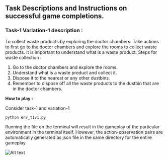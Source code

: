 ## Task Descriptions and Instructions on successful game completions.
### Task-1 Variation-1 description : 
To collect waste products by exploring the doctor chambers. Take actions to first go to the doctor chambers and explore the rooms to collect waste products. It is important to understand what is a waste product.
Steps for waste collection : 
1.    Go to the doctor chambers and explore the rooms.
2.    Understand what is a waste product and collect it.
3.    Dispose it to the nearest or any other dustbins.
4.    Remember to dispose off all the waste products to the dustbin that are in the doctor chambers.

**How to play :**

Consider task-1 and variation-1
```
python env_t1v1.py
```
Running the file on the terminal will result in the gameplay of the particular environment in the terminal itself. However, the action-observation pairs are automatically generated as json file in the same directory for the entire gameplay.

![Alt text](https://github.com/kunalkk13/hos-env/source/images/img1.png?raw=true)
